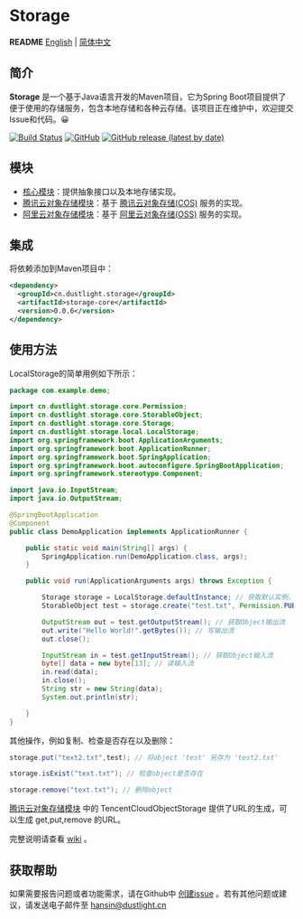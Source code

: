 # Storage
**README** [English](README.md) | [简体中文](README_ZH.md)

## 简介
**Storage** 是一个基于Java语言开发的Maven项目，它为Spring Boot项目提供了便于使用的存储服务，包含本地存储和各种云存储。该项目正在维护中，欢迎提交Issue和代码。😀


[![Build Status](https://travis-ci.org/dustlight-cn/storage.svg?branch=main)](https://travis-ci.org/dustlight-cn/storage) 
[![GitHub](https://img.shields.io/github/license/dustlight-cn/storage)](LICENSE)
[![GitHub release (latest by date)](https://img.shields.io/github/v/release/dustlight-cn/storage)](https://github.com/dustlight-cn/storage/releases)

## 模块
* [核心模块](storage-core)：提供抽象接口以及本地存储实现。
* [腾讯云对象存储模块](tencent-cloud-object-storage)：基于 [腾讯云对象存储(COS)](https://cloud.tencent.com/product/cos) 服务的实现。
* [阿里云对象存储模块](alibaba-cloud-object-storage)：基于 [阿里云对象存储(OSS)](https://www.aliyun.com/product/oss) 服务的实现。

## 集成
将依赖添加到Maven项目中：
```xml
<dependency>
  <groupId>cn.dustlight.storage</groupId>
  <artifactId>storage-core</artifactId>
  <version>0.0.6</version>
</dependency>
```

## 使用方法
LocalStorage的简单用例如下所示：
```java
package com.example.demo;

import cn.dustlight.storage.core.Permission;
import cn.dustlight.storage.core.StorableObject;
import cn.dustlight.storage.core.Storage;
import cn.dustlight.storage.local.LocalStorage;
import org.springframework.boot.ApplicationArguments;
import org.springframework.boot.ApplicationRunner;
import org.springframework.boot.SpringApplication;
import org.springframework.boot.autoconfigure.SpringBootApplication;
import org.springframework.stereotype.Component;

import java.io.InputStream;
import java.io.OutputStream;

@SpringBootApplication
@Component
public class DemoApplication implements ApplicationRunner {

    public static void main(String[] args) {
        SpringApplication.run(DemoApplication.class, args);
    }

    public void run(ApplicationArguments args) throws Exception {

        Storage storage = LocalStorage.defaultInstance; // 获取默认实例，路径为 '.'
        StorableObject test = storage.create("test.txt", Permission.PUBLIC); // 创建一个Key为 'test.txt'，权限为 'PUBLIC' 的Object

        OutputStream out = test.getOutputStream(); // 获取Object输出流
        out.write("Hello World!".getBytes()); // 写输出流
        out.close();

        InputStream in = test.getInputStream(); // 获取Object输入流
        byte[] data = new byte[13]; // 读输入流
        in.read(data);
        in.close();
        String str = new String(data);
        System.out.println(str);

    }
}
```
其他操作，例如复制、检查是否存在以及删除：
```java
storage.put("text2.txt",test); // 将object 'test' 另存为 'test2.txt'

storage.isExist("text.txt"); // 检查object是否存在

storage.remove("text.txt"); // 删除object
```

[腾讯云对象存储模块](tencent-cloud-object-storage) 中的 TencentCloudObjectStorage 提供了URL的生成，可以生成 get,put,remove 的URL。

完整说明请查看 [wiki](https://github.com/dustlight-cn/storage/wiki) 。

## 获取帮助
如果需要报告问题或者功能需求，请在Github中 [创建issue](https://github.com/dustlight-cn/storage/issues/new) 。若有其他问题或建议，请发送电子邮件至 [hansin@dustlight.cn](mailto:hansin@dustlight.cn)